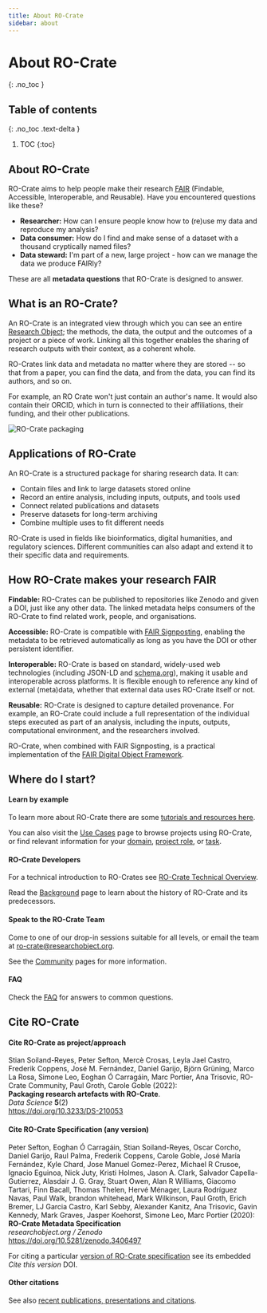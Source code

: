 ```yaml
---
title: About RO-Crate
sidebar: about
---
```


# About RO-Crate
{: .no_toc }

## Table of contents
{: .no_toc .text-delta }

1. TOC 
{:toc}

## About RO-Crate

RO-Crate aims to help people make their research [FAIR](https://www.go-fair.org/fair-principles/)
(Findable, Accessible, Interoperable, and Reusable).
Have you encountered questions like these?

- **Researcher:** How can I ensure people know how to (re)use my data and reproduce my analysis?
- **Data consumer:** How do I find and make sense of a dataset with a thousand cryptically named files?
- **Data steward:** I'm part of a new, large project - how can we manage the data we produce FAIRly?

These are all **metadata questions** that RO-Crate is designed to answer.

## What is an RO-Crate?

An RO-Crate is an integrated view through which you can see an entire [Research Object](background#research-object-background);
the methods, the data, the output and the outcomes of a project or a piece of work. 
Linking all this together enables the sharing of research outputs with their context,
as a coherent whole.

RO-Crates link data and metadata no matter where they are stored --
so that from a paper, you can find the data, and from the data, you can find its authors, and so on.

For example, an RO Crate won't just contain an author's name.
It would also contain their ORCID, which in turn is connected to their affiliations,
their funding, and their other publications.

![RO-Crate packaging](../assets/img/ro-crate_packaging.jpg)

## Applications of RO-Crate

An RO-Crate is a structured package for sharing research data. It can:

- Contain files and link to large datasets stored online
- Record an entire analysis, including inputs, outputs, and tools used
- Connect related publications and datasets
- Preserve datasets for long-term archiving
- Combine multiple uses to fit different needs

RO-Crate is used in fields like bioinformatics, digital humanities, and regulatory sciences. 
Different communities can also adapt and extend it to their specific data and requirements.

## How RO-Crate makes your research FAIR

**Findable:**
RO-Crates can be published to repositories like Zenodo and given a DOI, just like any other data.
The linked metadata helps consumers of the RO-Crate to find related work, people, and organisations.

**Accessible:**
RO-Crate is compatible with [FAIR Signposting](https://signposting.org/FAIR/),
enabling the metadata to be retrieved automatically as long as you have the DOI or other persistent identifier.

**Interoperable:** 
RO-Crate is based on standard,
widely-used web technologies (including JSON-LD and [schema.org](http://schema.org/)),
making it usable and interoperable across platforms.
It is flexible enough to reference any kind of external (meta)data,
whether that external data uses RO-Crate itself or not.

**Reusable:**
RO-Crate is designed to capture detailed provenance. For example,
an RO-Crate could include a full representation of the individual steps executed as part of an analysis,
including the inputs, outputs, computational environment, and the researchers involved.

RO-Crate, when combined with FAIR Signposting,
is a practical implementation of the [FAIR Digital Object Framework](https://fairdigitalobjectframework.org/).

## Where do I start?

#### Learn by example

To learn more about RO-Crate there are some [tutorials and resources here](tutorials).

You can also visit the [Use Cases](use_cases) page to browse projects using RO-Crate,
or find relevant information for your [domain](domains), [project role](roles), or [task](tasks).

#### RO-Crate Developers

For a technical introduction to RO-Crates see [RO-Crate Technical Overview](technical).

Read the [Background](background) page to learn about the history of RO-Crate and its predecessors.

#### Speak to the RO-Crate Team

Come to one of our drop-in sessions suitable for all levels,
or email the team at [ro-crate@researchobject.org](mailto:ro-crate@researchobject.org).

See the [Community](community) pages for more information.

#### FAQ

Check the [FAQ](faq) for answers to common questions.

## Cite RO-Crate

#### Cite RO-Crate as project/approach

Stian Soiland-Reyes, Peter Sefton, Mercè Crosas, Leyla Jael Castro, Frederik Coppens, José M. Fernández, Daniel Garijo, Björn Grüning, Marco La Rosa, Simone Leo, Eoghan Ó Carragáin, Marc Portier, Ana Trisovic, RO-Crate Community, Paul Groth, Carole Goble (2022):  
**Packaging research artefacts with RO-Crate**.  
_Data Science_ **5**(2)  
<https://doi.org/10.3233/DS-210053>  

#### Cite RO-Crate Specification (any version)

Peter Sefton, Eoghan Ó Carragáin, Stian Soiland-Reyes, Oscar Corcho, Daniel Garijo, Raul Palma, Frederik Coppens, Carole Goble, José María Fernández, Kyle Chard, Jose Manuel Gomez-Perez, Michael R Crusoe, Ignacio Eguinoa, Nick Juty, Kristi Holmes, Jason A. Clark, Salvador Capella-Gutierrez, Alasdair J. G. Gray, Stuart Owen, Alan R Williams, Giacomo Tartari, Finn Bacall, Thomas Thelen, Hervé Ménager, Laura Rodríguez Navas, Paul Walk, brandon whitehead, Mark Wilkinson, Paul Groth, Erich Bremer, LJ Garcia Castro, Karl Sebby, Alexander Kanitz, Ana Trisovic, Gavin Kennedy, Mark Graves, Jasper Koehorst, Simone Leo, Marc Portier (2020):  
**RO-Crate Metadata Specification**  
_researchobject.org / Zenodo_  
<https://doi.org/10.5281/zenodo.3406497> 

For citing a particular [version of RO-Crate specification](specification) see its embedded _Cite this version_ DOI.

#### Other citations

See also [recent publications, presentations and citations](outreach).

